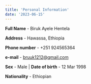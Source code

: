 ```yaml
---
title: 'Personal Information'
date: '2023-06-15'
---
```


**Full Name** - Biruk Ayele Hentela

**Address** - Hawassa, Ethiopia

**Phone number** -  +251 924565364

**e-mail** - bruuk1212@gmail.com

**Sex** - Male | **Date of birth** - 12 Mar 1998

**Nationality** - Ethiopian

